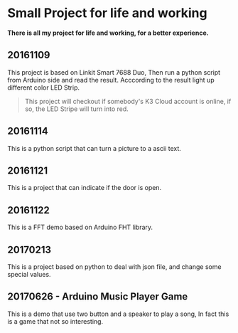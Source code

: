 # Small Project for life and working
**There is all my project for life and working, for a better experience.**

## 20161109
This project is based on Linkit Smart 7688 Duo, Then run a python script from Arduino side and read the result. Acccording to the result light up different color LED Strip. 
> This project will checkout if somebody's K3 Cloud account is online, if so, the LED Stripe will turn into red.

## 20161114

This is a python script that can turn a picture to a ascii text.

## 20161121

This is a project that can indicate if the door is open.

## 20161122

This is a FFT demo based on Arduino FHT library.

## 20170213

This is a project based on python to deal with json file, and change some special values.

## 20170626 - Arduino Music Player Game

This is a demo that use two button and a speaker to play a song, In fact this is a game that not so interesting.